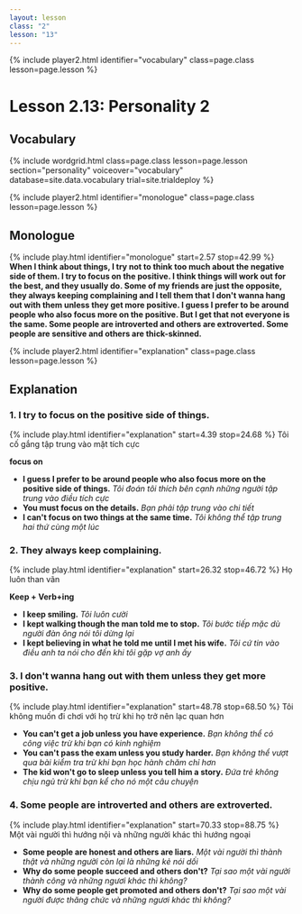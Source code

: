 ```yaml
---
layout: lesson
class: "2"
lesson: "13"	
---
```


{% include player2.html identifier="vocabulary" class=page.class lesson=page.lesson %}
# Lesson 2.13: Personality 2



## Vocabulary

{% include wordgrid.html 
		class=page.class 
		lesson=page.lesson 
		section="personality"
		voiceover="vocabulary"
		database=site.data.vocabulary 
		trial=site.trialdeploy %}




{% include player2.html identifier="monologue" class=page.class lesson=page.lesson %}
## Monologue
{% include play.html identifier="monologue" start=2.57 stop=42.99 %}
**When I think about things, I try not to think too much about the negative side of them. I try to focus on the positive. I think things will work out for the best, and they usually do. Some of my friends are just the opposite, they always keeping complaining and I tell them that I don't wanna hang out with them unless they get more positive. I guess I prefer to be around people who also focus more on the positive. But I get that not everyone is the same. Some people are introverted and others are extroverted. Some people are sensitive and others are thick-skinned.**



{% include player2.html identifier="explanation" class=page.class lesson=page.lesson %}
## Explanation



### 1. I try to focus on the positive side of things.
{% include play.html identifier="explanation" start=4.39 stop=24.68 %}
Tôi cố gắng tập trung vào mặt tích cực

**focus on**
- **I guess I prefer to be around people who also focus more on the positive side of things.** *Tôi đoán tôi thích bên cạnh những người tập trung vào điều tích cực*
- **You must focus on the details.** *Bạn phải tập trung vào chi tiết*
- **I can't focus on two things at the same time.** *Tôi không thể tập trung hai thứ cùng một lúc*

### 2. They always keep complaining.
{% include play.html identifier="explanation" start=26.32 stop=46.72 %}
Họ luôn than vãn 

**Keep + Verb+ing**
- **I keep smiling.** *Tôi luôn cười*
- **I kept walking though the man told me to stop.** *Tôi bước tiếp mặc dù người đàn ông nói tôi dừng lại*
- **I kept believing in what he told me until I met his wife.** *Tôi cứ tin vào điều anh ta nói cho đến khi tôi gặp vợ anh ấy*

### 3. I don't wanna hang out with them unless they get more positive.
{% include play.html identifier="explanation" start=48.78 stop=68.50 %}
Tôi không muốn đi chơi với họ trừ khi họ trở nên lạc quan hơn 
- **You can't get a job unless you have experience.** *Bạn không thể có công việc trừ khi bạn có kinh nghiệm*
- **You can't pass the exam unless you study harder.** *Bạn không thể vượt qua bài kiểm tra trừ khi bạn học hành chăm chỉ hơn* 
- **The kid won't go to sleep unless you tell him a story.** *Đứa trẻ không chịu ngủ trừ khi bạn kể cho nó một câu chuyện*

### 4.  Some people are introverted and others are extroverted.
{% include play.html identifier="explanation" start=70.33 stop=88.75 %}
Một vài người thì hướng nội và những người khác thì hướng ngoại 
- **Some people are honest and others are liars.** *Một vài người thì thành thật và những người còn lại là những kẻ nói dối*
- **Why do some people succeed and others don't?** *Tại sao một vài người thành công và những ngươi khác thì không?*
- **Why do some people get promoted and others don't?** *Tại sao một vài người được thăng chức và những ngươi khác thì không?*
